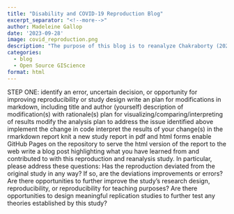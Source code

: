 ```yaml
---
title: "Disability and COVID-19 Reproduction Blog"
excerpt_separator: "<!--more-->"
author: Madeleine Gallop
date: '2023-09-28'
image: covid_reproduction.png
description: "The purpose of this blog is to reanalyze Chakraborty (2021) and finalize a reproduction report."
categories:
  - blog
  - Open Source GIScience
format: html
---
```


STEP ONE: 
identify an error, uncertain decision, or opportunity for improving reproducibility or study design
write an plan for modifications in markdown, including
title and author (yourself)
description of modification(s) with rationale(s)
plan for visualizing/comparing/interpreting of results
modify the analysis plan to address the issue identified above
implement the change in code
interpret the results of your change(s) in the rmarkdown report
knit a new study report in pdf and html forms
enable GitHub Pages on the repository to serve the html version of the report to the web
write a blog post highlighting what you have learned from and contributed to with this reproduction and reanalysis study. In particular, please address these questions:
Has the reproduction deviated from the original study in any way?
If so, are the deviations improvements or errors?
Are there opportunities to further improve the study’s research design, reproducibility, or reproducibility for teaching purposes?
Are there opportunities to design meaningful replication studies to further test any theories established by this study?